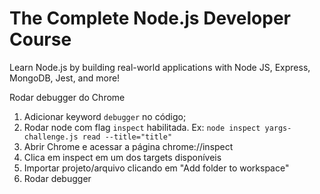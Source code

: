 # The Complete Node.js Developer Course
Learn Node.js by building real-world applications with Node JS, Express, MongoDB, Jest, and more!

Rodar debugger do Chrome
1. Adicionar keyword `debugger` no código;
2. Rodar node com flag `inspect` habilitada. Ex: `node inspect yargs-challenge.js read --title="title"`
3. Abrir Chrome e acessar a página chrome://inspect
4. Clica em inspect em um dos targets disponíveis
5. Importar projeto/arquivo clicando em "Add folder to workspace"
6. Rodar debugger